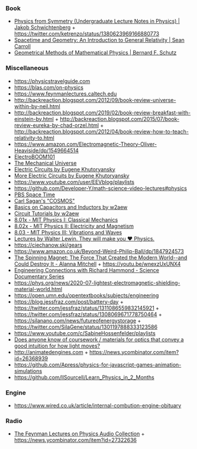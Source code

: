 ### Book

- [Physics from Symmetry (Undergraduate Lecture Notes in Physics) | Jakob Schwichtenberg](https://twitter.com/curiouswavefn/status/1413564602420371459) + https://twitter.com/ketrenzo/status/1380623969166880773
- [Spacetime and Geometry: An Introduction to General Relativity | Sean Carroll](https://www.amazon.com/Spacetime-Geometry-Introduction-General-Relativity/dp/0805387323)
- [Geometrical Methods of Mathematical Physics | Bernard F. Schutz](https://www.amazon.com/Geometrical-Methods-Mathematical-Physics-Bernard/dp/0521298873)

### Miscellaneous

- https://physicstravelguide.com
- https://blas.com/on-physics
- https://www.feynmanlectures.caltech.edu
- http://backreaction.blogspot.com/2012/09/book-review-universe-within-by-neil.html
- http://backreaction.blogspot.com/2019/02/book-review-breakfast-with-einstein-by.html + http://backreaction.blogspot.com/2015/07/book-review-eureka-by-chad-orzel.html + http://backreaction.blogspot.com/2012/04/book-review-how-to-teach-relativity-to.html
- https://www.amazon.com/Electromagnetic-Theory-Oliver-Heaviside/dp/1549664514
- [ElectroBOOM101](https://www.youtube.com/playlist?list=PLr_CZLgMkHeWFl1uf5yR2ouhIh00ycHn9)
- [The Mechanical Universe](https://www.youtube.com/playlist?list=PL8_xPU5epJddRABXqJ5h5G0dk-XGtA5cZ)
- [Electric Circuits by Eugene Khutoryansky](https://www.youtube.com/playlist?list=PLkyBCj4JhHt8DFH9QysGWm4h_DOxT93fb)
- [More Electric Circuits by Eugene Khutoryansky](https://www.youtube.com/playlist?list=PLkyBCj4JhHt-4PnnwpbG-ZKV_EjX03DX8)
- https://www.youtube.com/user/EEVblog/playlists
- https://github.com/Developer-Y/math-science-video-lectures#physics
- [PBS Space Time](https://www.youtube.com/channel/UC7_gcs09iThXybpVgjHZ_7g/playlists)
- [Carl Sagan's "COSMOS"](https://www.youtube.com/playlist?list=PLKSi40WEKtMxykDBP8_vrC6bKXotys8KJ)
- [Basics on Capacitors and Inductors by w2aew](https://www.youtube.com/playlist?list=PLB9A78ED3D7EF1AE5)
- [Circuit Tutorials by w2aew](https://www.youtube.com/playlist?list=PL4ZSD4omd_Aw-ozOphzFCkhWMtBdyEIrP)
- [8.01x - MIT Physics I: Classical Mechanics](https://www.youtube.com/playlist?list=PLyQSN7X0ro203puVhQsmCj9qhlFQ-As8e)
- [8.02x - MIT Physics II: Electricity and Magnetism](https://www.youtube.com/playlist?list=PLyQSN7X0ro2314mKyUiOILaOC2hk6Pc3j)
- [8.03 - MIT Physics III: Vibrations and Waves](https://www.youtube.com/playlist?list=PLyQSN7X0ro22WeXM2QCKJm2NP_xHpGV89)
- [ Lectures by Walter Lewin. They will make you ♥ Physics.](https://www.youtube.com/channel/UCiEHVhv0SBMpP75JbzJShqw/playlists)
- https://ciechanow.ski/gears
- https://www.amazon.co.uk/Beyond-Weird-Philip-Ball/dp/1847924573
- [The Spinning Magnet: The Force That Created the Modern World--and Could Destroy It - Alanna Mitchell](https://www.goodreads.com/en/book/show/35754738) + https://youtu.be/wnexzUxUNX4
- [Engineering Connections with Richard Hammond - Science Documentary Series](https://www.youtube.com/playlist?list=PLBThhL8p7IfkXJNkrGlhAYlMX5vuOVoat)
- https://phys.org/news/2020-07-lightest-electromagnetic-shielding-material-world.html
- https://open.umn.edu/opentextbooks/subjects/engineering
- https://blog.jessfraz.com/post/battery-day + https://twitter.com/jessfraz/status/1311086559832145921 + https://twitter.com/jessfraz/status/1308069671778750464 + https://silanano.com/news/futureofenergystorage + https://twitter.com/SilaGene/status/1301197888333123586
- https://www.youtube.com/c/SabineHossenfelder/playlists
- [Does anyone know of coursework / materials for optics that convey a good intuition for how light moves?](https://twitter.com/LauraDeming/status/1353031120326021126)
- http://animatedengines.com + https://news.ycombinator.com/item?id=26368939
- https://github.com/Apress/physics-for-javascript-games-animation-simulations
- https://github.com/llSourcell/Learn_Physics_in_2_Months

### Engine

- https://www.wired.co.uk/article/internal-combution-engine-obituary

### Radio

- [The Feynman Lectures on Physics Audio Collection](https://www.feynmanlectures.caltech.edu/flptapes.html) + https://news.ycombinator.com/item?id=27322636